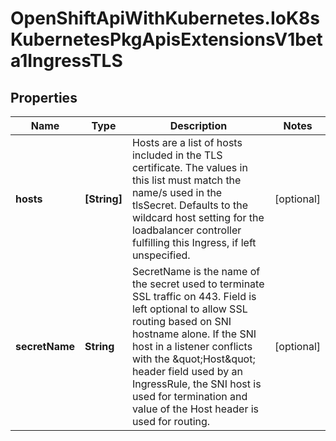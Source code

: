 # OpenShiftApiWithKubernetes.IoK8sKubernetesPkgApisExtensionsV1beta1IngressTLS

## Properties
Name | Type | Description | Notes
------------ | ------------- | ------------- | -------------
**hosts** | **[String]** | Hosts are a list of hosts included in the TLS certificate. The values in this list must match the name/s used in the tlsSecret. Defaults to the wildcard host setting for the loadbalancer controller fulfilling this Ingress, if left unspecified. | [optional] 
**secretName** | **String** | SecretName is the name of the secret used to terminate SSL traffic on 443. Field is left optional to allow SSL routing based on SNI hostname alone. If the SNI host in a listener conflicts with the \&quot;Host\&quot; header field used by an IngressRule, the SNI host is used for termination and value of the Host header is used for routing. | [optional] 


